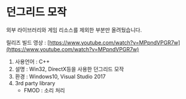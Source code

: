 # 던그리드 모작

외부 라이브러리와 게임 리소스를 제외한 부분만 올려뒀습니다.

릴리즈 빌드 영상 : [https://www.youtube.com/watch?v=MPpndVPGR7w](https://www.youtube.com/watch?v=MPpndVPGR7w)

1. 사용언어 : C++
2. 설명 : Win32, DirectX등을 사용한 던그리드 모작
3. 환경 : Windows10, Visual Studio 2017
4. 3rd party library
    - FMOD : 소리 처리
